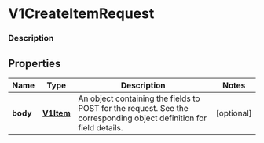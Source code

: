 
# V1CreateItemRequest

### Description



## Properties
Name | Type | Description | Notes
------------ | ------------- | ------------- | -------------
**body** | [**V1Item**](V1Item.md) | An object containing the fields to POST for the request.  See the corresponding object definition for field details. |  [optional]



